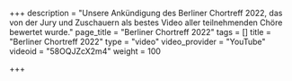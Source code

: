 +++
description = "Unsere Ankündigung des Berliner Chortreff 2022, das von der Jury und Zuschauern als bestes Video aller teilnehmenden Chöre bewertet wurde."
page_title = "Berliner Chortreff 2022"
tags = []
title = "Berliner Chortreff 2022"
type = "video"
video_provider = "YouTube"
videoid = "58OQJZcX2m4"
weight = 100

+++
